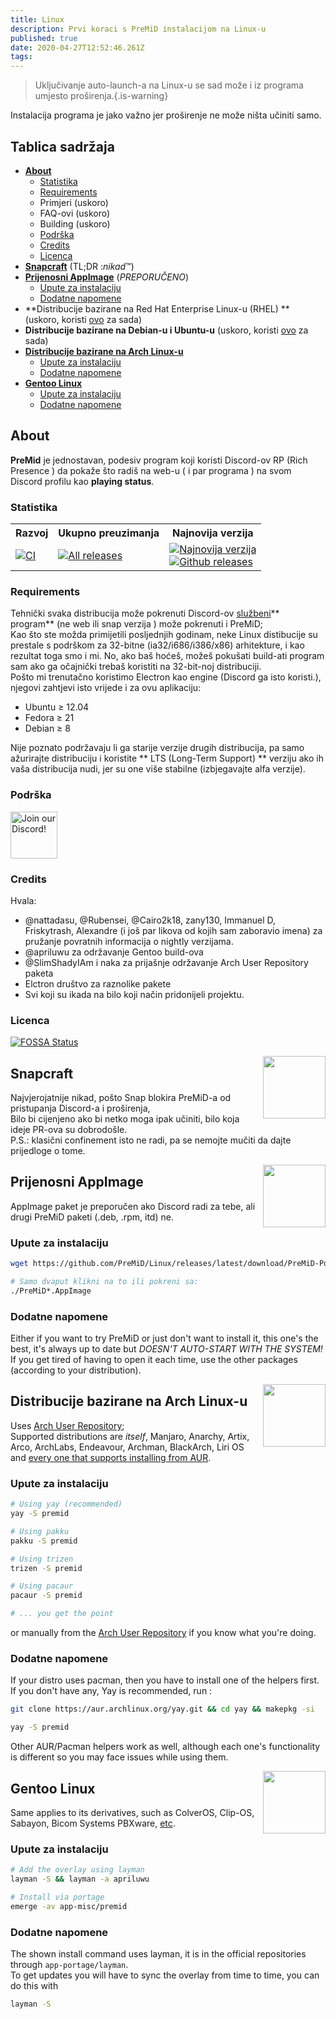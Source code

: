 ```yaml
---
title: Linux
description: Prvi koraci s PreMiD instalacijom na Linux-u
published: true
date: 2020-04-27T12:52:46.261Z
tags:
---
```


> Uključivanje auto-launch-a na Linux-u se sad može i iz programa umjesto proširenja.{.is-warning}

Instalacija programa je jako važno jer proširenje ne može ništa učiniti samo.

## Tablica sadržaja

- **[About](#about)**
  - [Statistika](#stats)
  - [Requirements](#requirements)
  - Primjeri (uskoro)
  - FAQ-ovi (uskoro)
  - Building (uskoro)
  - [Podrška](#support)
  - [Credits](#credits)
  - [Licenca](#license)
- **[Snapcraft](#snapcraft)** (TL;DR :_nikad_™️)
- **[Prijenosni AppImage](#portable-appimage)** (_PREPORUČENO_)
  - [Upute za instalaciju](#installation-instructions)
  - [Dodatne napomene](#additional-notes)
- **Distribucije bazirane na Red Hat Enterprise Linux-u (RHEL) ** (uskoro, koristi [ovo](#portable-appimage) za sada)
- **Distribucije bazirane na Debian-u i Ubuntu-u** (uskoro, koristi [ovo](#portable-appimage) za sada)
- **[Distribucije bazirane na Arch Linux-u](#arch-linux-based-distributions)**
  - [Upute za instalaciju](#installation-instructions-1)
  - [Dodatne napomene](#additional-notes-1)
- **[Gentoo Linux](#gentoo-linux)**
  - [Upute za instalaciju](#installation-instructions-2)
  - [Dodatne napomene](#additional-notes-2)

<a name="about"></a>

## About

**PreMid** je jednostavan, podesiv program koji koristi Discord-ov RP (Rich Presence ) da pokaže što radiš na web-u ( i par programa ) na svom Discord profilu kao **playing status**.

<a name="stats"></a>

### Statistika

<table>
  <tr>
    <th>Razvoj</th>
    <th>Ukupno preuzimanja</th>
    <th>Najnovija verzija</th>
  </tr>
  <tr>
    <td><a href="https://github.com/PreMiD/Linux/actions"><img src="https://github.com/PreMiD/Linux/workflows/CI/badge.svg?branch=master&event=push" alt="CI"></a></td>
    <td><a href="https://github.com/PreMiD/Linux/releases"><img src="https://img.shields.io/github/downloads/PreMiD/Linux/total.svg?maxAge=86400" alt="All releases"></a></td>
    <td><a href="https://github.com/PreMiD/Linux/releases/latest"><img src="https://img.shields.io/github/v/release/PreMiD/Linux.svg?maxAge=86400" alt="Najnovija verzija"><br><img src="https://img.shields.io/github/downloads/PreMiD/Linux/latest/total.svg?maxAge=86400" alt="Github releases"></a></td>
  </tr>
</table>

<a name="requirements"></a>

### Requirements

Tehnički svaka distribucija može pokrenuti Discord-ov [službeni](https://discordapp.com/download)** program** (ne web ili snap verzija ) može pokrenuti i PreMiD;</br>Kao što ste možda primijetili posljednjih godinam, neke Linux distibucije su prestale s podrškom za 32-bitne (ia32/i686/i386/x86) arhitekture, i kao rezultat toga smo i mi. No, ako baš hoćeš, možeš pokušati build-ati program sam ako ga očajnički trebaš koristiti na 32-bit-noj distribuciji.</br> Pošto mi trenutačno koristimo Electron kao engine (Discord ga isto koristi.), njegovi zahtjevi isto vrijede i za ovu aplikaciju:

- Ubuntu ≥ 12.04
- Fedora ≥ 21
- Debian ≥ 8

Nije poznato podržavaju li ga starije verzije drugih distribucija, pa samo ažurirajte distribuciju i koristite ** LTS (Long-Term Support) ** verziju ako ih vaša distribucija nudi, jer su one više stabilne (izbjegavajte alfa verzije).

<a name="support"></a>

### Podrška

<div>
  <a target="_blank" href="https://discord.gg/WvfVZ8T" title="Join our Discord!">
    <img height="75px" draggable="false" src="https://discordapp.com/api/guilds/493130730549805057/widget.png?style=banner2" alt="Join our Discord!">
  </a>
</div>

<a name="credits"></a>

### Credits

Hvala:

- @nattadasu, @Rubensei, @Cairo2k18, zany130, Immanuel D, Friskytrash, Alexandre (i još par likova od kojih sam zaboravio imena) za pružanje povratnih informacija o nightly verzijama.
- @apriluwu za održavanje Gentoo build-ova
- @SlimShadyIAm i naka za prijašnje održavanje Arch User Repository paketa
- Elctron društvo za raznolike pakete
- Svi koji su ikada na bilo koji način pridonijeli projektu.

<a name="license"></a>

### Licenca

[![FOSSA Status](https://app.fossa.io/api/projects/git%2Bgithub.com%2FPreMiD%2FLinux.svg?type=large)](https://app.fossa.io/projects/git%2Bgithub.com%2FPreMiD%2FLinux?ref=badge_large)

<img src="https://i.imgur.com/ACAxtmA.png" width="100" height="100" align="right"></img>
<a name="snapcraft"></a>

## Snapcraft

Najvjerojatnije nikad, pošto Snap blokira PreMiD-a od pristupanja Discord-a i proširenja,</br>Bilo bi cijenjeno ako bi netko moga ipak učiniti, bilo koja ideje PR-ova su dobrodošle.</br>P.S.: klasični confinement isto ne radi, pa se nemojte mučiti da dajte prijedloge o tome.

<img src="https://i.imgur.com/qEZOOfU.png" width="100" height="100" align="right"></img>
<a name="appimage"></a>

## Prijenosni AppImage

AppImage paket je preporučen ako Discord radi za tebe, ali drugi PreMiD paketi (.deb, .rpm, itd) ne.

<a name="appimageinstall"></a>

### Upute za instalaciju

```bash
wget https://github.com/PreMiD/Linux/releases/latest/download/PreMiD-Portable.AppImage && chmod a+x PreMiD*.AppImage
```

```bash
# Samo dvaput klikni na to ili pokreni sa:
./PreMiD*.AppImage
```

<a name="appimagenotes"></a>

### Dodatne napomene

Either if you want to try PreMiD or just don't want to install it, this one's the best, it's always up to date but _DOESN'T AUTO-START WITH THE SYSTEM!_</br>If you get tired of having to open it each time, use the other packages (according to your distribution).

<a name="arch"></a>
<img src="https://i.imgur.com/NBevNlU.png" width="100" height="100" align="right"></img>

## Distribucije bazirane na Arch Linux-u

Uses [Arch User Repository](https://aur.archlinux.org/packages/premid);</br> Supported distributions are _itself_, Manjaro, Anarchy, Artix, Arco, ArchLabs, Endeavour, Archman, BlackArch, Liri OS and [every one that supports installing from AUR](https://wiki.archlinux.org/index.php/Arch-based_distributions#Active).

<a name="archinstall"></a>

### Upute za instalaciju

```bash
# Using yay (recommended)
yay -S premid
```

```bash
# Using pakku
pakku -S premid
```

```bash
# Using trizen
trizen -S premid
```

```bash
# Using pacaur
pacaur -S premid
```

```bash
# ... you get the point
```

or manually from the [Arch User Repository](https://aur.archlinux.org/packages/premid) if you know what you're doing.

<a name="archnotes"></a>

### Dodatne napomene

If your distro uses pacman, then you have to install one of the helpers first. If you don't have any, Yay is recommended, run :

```bash
git clone https://aur.archlinux.org/yay.git && cd yay && makepkg -si
```

```bash
yay -S premid
```

Other AUR/Pacman helpers work as well, although each one's functionality is different so you may face issues while using them.

<img src="https://i.imgur.com/Kv1X2to.png" width="100" height="100" align="right"></img>
<a name="gentoo"></a>

## Gentoo Linux

Same applies to its derivatives, such as ColverOS, Clip-OS, Sabayon, Bicom Systems PBXware, [etc](https://wiki.gentoo.org/wiki/Distributions_based_on_Gentoo#Active_projects).

<a name="gentooinstall"></a>

### Upute za instalaciju

```bash
# Add the overlay using layman
layman -S && layman -a apriluwu
```

```bash
# Install via portage
emerge -av app-misc/premid
```

<a name="gentoonotes"></a>

### Dodatne napomene

The shown install command uses layman, it is in the official repositories through `app-portage/layman`.<br> To get updates you will have to sync the overlay from time to time, you can do this with

```bash
layman -S
```